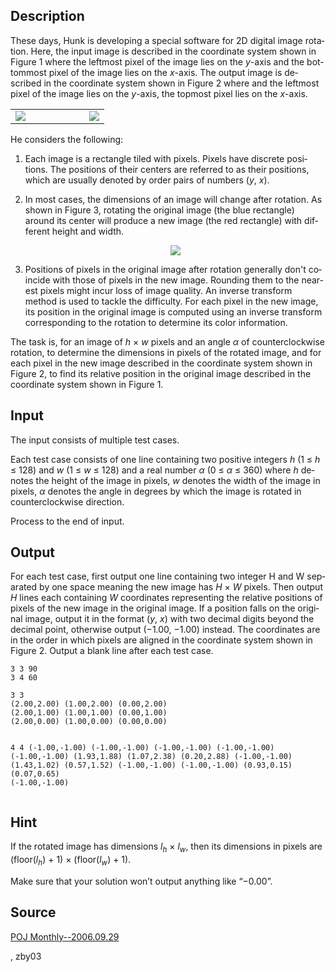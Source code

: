 <h2>Description</h2><span lang="en-us"><p>These days, Hunk is developing a special software for 2D digital image rotation. Here, the input image is described in the coordinate system shown in Figure 1 where the leftmost pixel of the image lies on the <i>y</i>-axis and the bottommost pixel of the image lies on the <i>x</i>-axis. The output image is described in the coordinate system shown in Figure 2 where and the leftmost pixel of the image lies on the <i>y</i>-axis, the topmost pixel lies on the <i>x</i>-axis.</p><div align="center"><table border="0"><tbody><tr><td><img src="images/3019_1.gif"></td><td width="70"></td><td><img src="images/3019_2.gif"></td></tr></tbody></table></div><p>He considers the following:</p><ol><li>Each image is a rectangle tiled with pixels. Pixels have discrete positions. The positions of their centers are referred to as their positions, which are usually denoted by order pairs of numbers (<i>y</i>, <i>x</i>).</li><li><p>In most cases, the dimensions of an image will change after rotation. As shown in Figure 3, rotating the original image (the blue rectangle) around its center will produce a new image (the red rectangle) with different height and width.</p><p align="center"><img src="images/3019_3.gif"></p></li><li>Positions of pixels in the original image after rotation generally don't coincide with those of pixels in the new image. Rounding them to the nearest pixels might incur loss of image quality. An inverse transform method is used to tackle the difficulty. For each pixel in the new image, its position in the original image is computed using an inverse transform corresponding to the rotation to determine its color information.</li></ol><p>The task is, for an image of <i>h</i> × <i>w</i> pixels and an angle <i>α</i> of counterclockwise rotation, to determine the dimensions in pixels of the rotated image, and for each pixel in the new image described in the coordinate system shown in Figure 2, to find its relative position in the original image described in the coordinate system shown in Figure 1.</p></span><h2>Input</h2><span lang="en-us"><p>The input consists of multiple test cases.</p><p>Each test case consists of one line containing two positive integers <i>h</i> (1 ≤ <i>h</i> ≤ 128) and <i>w</i> (1 ≤ <i>w</i> ≤ 128) and a real number <i>α</i> (0 ≤ <i>α</i> ≤ 360) where <i>h</i> denotes the height of the image in pixels, <i>w</i> denotes the width of the image in pixels, <i>α</i> denotes the angle in degrees by which the image is rotated in counterclockwise direction.</p><p>Process to the end of input.</p></span><h2>Output</h2><span lang="en-us"><p>For each test case, first output one line containing two integer H and W separated by one space meaning the new image has <i>H</i> × <i>W</i> pixels. Then output <i>H</i> lines each containing <i>W</i> coordinates representing the relative positions of pixels of the new image in the original image. If a position falls on the original image, output it in the format (<i>y</i>, <i>x</i>) with two decimal digits beyond the decimal point, otherwise output (−1.00, −1.00) instead. The coordinates are in the order in which pixels are aligned in the coordinate system shown in Figure 2. Output a blank line after each test case.</p></span><pre><code class="language-input1">3 3 90
3 4 60</code></pre><pre><code class="language-output1">3 3
(2.00,2.00) (1.00,2.00) (0.00,2.00)
(2.00,1.00) (1.00,1.00) (0.00,1.00)
(2.00,0.00) (1.00,0.00) (0.00,0.00)

4 4
(-1.00,-1.00) (-1.00,-1.00) (-1.00,-1.00) (-1.00,-1.00)
(-1.00,-1.00) (1.93,1.88) (1.07,2.38) (0.20,2.88)
(-1.00,-1.00) (1.43,1.02) (0.57,1.52) (-1.00,-1.00)
(-1.00,-1.00) (0.93,0.15) (0.07,0.65) (-1.00,-1.00)</code></pre><h2>Hint</h2><span lang="en-us"><p>If the rotated image has dimensions <i>l<sub>h</sub></i> × <i>l<sub>w</sub></i>, then its dimensions in pixels are (floor(<i>l<sub>h</sub></i>) + 1) × (floor(<i>l<sub>w</sub></i>) + 1).</p><p>Make sure that your solution won’t output anything like “−0.00”.</p></span><h2>Source</h2><a href="searchproblem?field=source&amp;key=POJ+Monthly--2006.09.29">POJ Monthly--2006.09.29</a><p>, zby03</p>